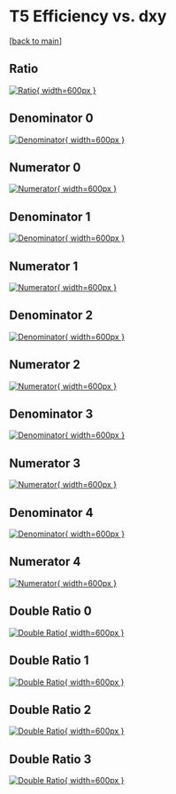 # T5 Efficiency vs. dxy

[[back to main](./)]



## Ratio

[![Ratio](../mtv/var/T5_base_211_-1_eff_dxy.png){ width=600px }](../mtv/var/T5_base_211_-1_eff_dxy.pdf)

## Denominator 0

[![Denominator](../mtv/den/T5_base_211_-1_eff_dxy_den0.png){ width=600px }](../mtv/den/T5_base_211_-1_eff_dxy_den0.pdf)

## Numerator 0

[![Numerator](../mtv/num/T5_base_211_-1_eff_dxy_num0.png){ width=600px }](../mtv/num/T5_base_211_-1_eff_dxy_num0.pdf)

## Denominator 1

[![Denominator](../mtv/den/T5_base_211_-1_eff_dxy_den1.png){ width=600px }](../mtv/den/T5_base_211_-1_eff_dxy_den1.pdf)

## Numerator 1

[![Numerator](../mtv/num/T5_base_211_-1_eff_dxy_num1.png){ width=600px }](../mtv/num/T5_base_211_-1_eff_dxy_num1.pdf)

## Denominator 2

[![Denominator](../mtv/den/T5_base_211_-1_eff_dxy_den2.png){ width=600px }](../mtv/den/T5_base_211_-1_eff_dxy_den2.pdf)

## Numerator 2

[![Numerator](../mtv/num/T5_base_211_-1_eff_dxy_num2.png){ width=600px }](../mtv/num/T5_base_211_-1_eff_dxy_num2.pdf)

## Denominator 3

[![Denominator](../mtv/den/T5_base_211_-1_eff_dxy_den3.png){ width=600px }](../mtv/den/T5_base_211_-1_eff_dxy_den3.pdf)

## Numerator 3

[![Numerator](../mtv/num/T5_base_211_-1_eff_dxy_num3.png){ width=600px }](../mtv/num/T5_base_211_-1_eff_dxy_num3.pdf)

## Denominator 4

[![Denominator](../mtv/den/T5_base_211_-1_eff_dxy_den4.png){ width=600px }](../mtv/den/T5_base_211_-1_eff_dxy_den4.pdf)

## Numerator 4

[![Numerator](../mtv/num/T5_base_211_-1_eff_dxy_num4.png){ width=600px }](../mtv/num/T5_base_211_-1_eff_dxy_num4.pdf)

## Double Ratio 0

[![Double Ratio](../mtv/ratio/T5_base_211_-1_eff_dxy_ratio0.png){ width=600px }](../mtv/ratio/T5_base_211_-1_eff_dxy_ratio0.pdf)

## Double Ratio 1

[![Double Ratio](../mtv/ratio/T5_base_211_-1_eff_dxy_ratio1.png){ width=600px }](../mtv/ratio/T5_base_211_-1_eff_dxy_ratio1.pdf)

## Double Ratio 2

[![Double Ratio](../mtv/ratio/T5_base_211_-1_eff_dxy_ratio2.png){ width=600px }](../mtv/ratio/T5_base_211_-1_eff_dxy_ratio2.pdf)

## Double Ratio 3

[![Double Ratio](../mtv/ratio/T5_base_211_-1_eff_dxy_ratio3.png){ width=600px }](../mtv/ratio/T5_base_211_-1_eff_dxy_ratio3.pdf)

